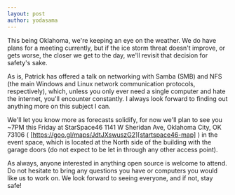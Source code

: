 ```yaml
---
layout: post
author: yodasama
---
```

This being Oklahoma, we're keeping an eye on the weather.  We do have plans for a meeting currently, but if the ice storm threat doesn't improve, or gets worse, the closer we get to the day, we'll revisit that decision for safety's sake.

As is, Patrick has offered a talk on networking with Samba (SMB) and NFS (the main Windows and Linux network communication protocols, respectively), which, unless you only ever need a single computer and hate the internet, you'll encounter constantly.  I always look forward to finding out anything more on this subject I can.

We'll let you know more as forecasts solidify, for now we'll plan to see you ~7PM this Friday at StarSpace46 1141 W Sheridan Ave, Oklahoma City, OK 73106 ( [https://goo.gl/maps/JdtJXswuszG2][startspace46-map] ) in the event space, which is located at the North side of the building with the garage doors (do not expect to be let in through any other access point).

As always, anyone interested in anything open source is welcome to attend. Do not hesitate to bring any questions you have or computers you would like us to work on. We look forward to seeing everyone, and if not, stay safe!

[startspace46-map]: https://goo.gl/maps/JdtJXswuszG2